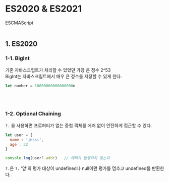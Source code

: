 # ES2020 & ES2021
ESCMAScript
<br/><br/>

## 1. ES2020
### 1-1. BigInt
기존 자바스크립트가 처리할 수 있었던 가장 큰 정수 2^53  
BigInt는 자바스크립트에서 매우 큰 정수를 저장할 수 있게 한다.

```javascript
let number = 10000000000000000n
```
<br/><br/>

### 1-2. Optional Chaining
`?.` 을 사용하면 프로퍼티가 없는 중첩 객체를 에러 없이 안전하게 접근할 수 있다.

```javascript
let user = {
  name : 'jessi',
  age : 32
}

console.log(user?.addr)   // 에러가 발생하지 않는다
```
`?.`은 `?.` '앞’의 평가 대상이 undefined나 null이면 평가를 멈추고 undefined를 반환한다.